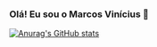 ### Olá! Eu sou o Marcos Vinícius 🤙 

[![Anurag's GitHub stats](https://github-readme-stats.vercel.app/api?username=MarcosViniSil&theme=transparent&show_icons=true)](https://github.com/MarcosViniSil/github-readme-stats)


